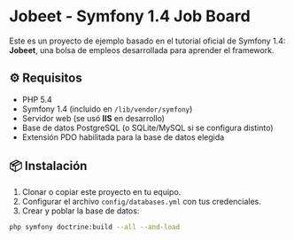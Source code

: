 # Jobeet - Symfony 1.4 Job Board

Este es un proyecto de ejemplo basado en el tutorial oficial de Symfony 1.4: **Jobeet**, una bolsa de empleos desarrollada para aprender el framework.

## ⚙️ Requisitos

- PHP 5.4
- Symfony 1.4 (incluido en `/lib/vendor/symfony`)
- Servidor web (se usó **IIS** en desarrollo)
- Base de datos PostgreSQL (o SQLite/MySQL si se configura distinto)
- Extensión PDO habilitada para la base de datos elegida

## 📦 Instalación

1. Clonar o copiar este proyecto en tu equipo.
2. Configurar el archivo `config/databases.yml` con tus credenciales.
3. Crear y poblar la base de datos:

```bash
php symfony doctrine:build --all --and-load
